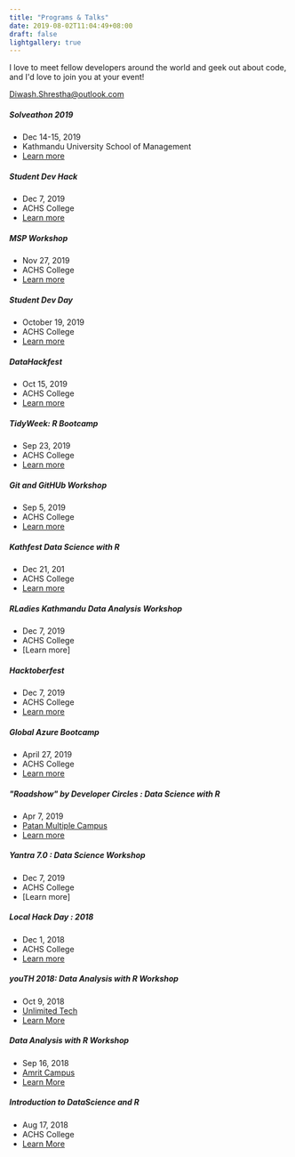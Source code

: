 ```yaml
---
title: "Programs & Talks"
date: 2019-08-02T11:04:49+08:00
draft: false
lightgallery: true
---
```


I love to meet fellow developers around the world and geek out about code, and I'd love to join you at your event!

Diwash.Shrestha@outlook.com

##### Solveathon 2019

* Dec 14-15, 2019
* Kathmandu University School of Management
* [Learn more](/posts/solveathon-2019/)
 

##### Student Dev Hack

* Dec 7, 2019 
* ACHS College
* [Learn more](/posts/student-dev-hack/)

#####  MSP Workshop 

* Nov 27, 2019 
* ACHS College
* [Learn more](https://twitter.com/diwastha/status/1199703167199371264)


##### Student Dev Day

* October  19, 2019 
* ACHS College
* [Learn more](https://twitter.com/diwastha/status/1185709159703969792)

##### DataHackfest

* Oct 15, 2019 
* ACHS College
* [Learn more](https://www.facebook.com/pg/RUGNepal/photos/?tab=album&album_id=516968819083214)

##### TidyWeek: R Bootcamp

* Sep 23, 2019 
* ACHS College
* [Learn more](/posts/tidyweek/)


##### Git and GitHUb Workshop

* Sep 5, 2019
* ACHS College
* [Learn more](https://twitter.com/diwastha/status/1169511791325351936)


##### Kathfest Data Science with R

* Dec 21, 201 
* ACHS College
* [Learn more](/posts/data_science_rworkshop/)

##### RLadies Kathmandu Data Analysis Workshop

* Dec 7, 2019 
* ACHS College
* [Learn more]

##### Hacktoberfest

* Dec 7, 2019 
* ACHS College
* [Learn more](/posts/hacktoberfest2019/)

##### Global Azure Bootcamp

* April 27, 2019 
* ACHS College
* [Learn more](/posts/global-azure-bootcamp-2019/)

##### "Roadshow" by Developer Circles : Data Science with R

* Apr 7, 2019
* [Patan Multiple Campus](https://pmc.edu.np/)
* [Learn more](https://twitter.com/suvushrestha/status/1114768995473690624)


##### Yantra 7.0 : Data Science Workshop

* Dec 7, 2019 
* ACHS College
* [Learn more]


##### Local Hack Day : 2018

* Dec 1, 2018 
* ACHS College
* [Learn more](/posts/local_hack_day_2018/)

##### youTH 2018: Data Analysis with R Workshop

* Oct 9, 2018
* [Unlimited Tech](http://www.unlimit.com/)
* [Learn More](https://twitter.com/rugnepal/status/1049687857168871424)

##### Data Analysis with R Workshop

* Sep 16, 2018
* [Amrit Campus](https://amritcampus.edu.np/)
* [Learn More](https://twitter.com/rugnepal/status/1041160640348520448)

##### Introduction to DataScience and R 

* Aug 17, 2018
* ACHS College
* [Learn More](https://twitter.com/diwastha/status/1030490751891906568)
